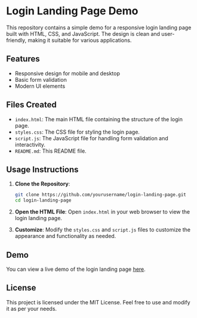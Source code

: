 # Login Landing Page Demo

This repository contains a simple demo for a responsive login landing page built with HTML, CSS, and JavaScript. The design is clean and user-friendly, making it suitable for various applications.

## Features

- Responsive design for mobile and desktop
- Basic form validation
- Modern UI elements

## Files Created

- `index.html`: The main HTML file containing the structure of the login page.
- `styles.css`: The CSS file for styling the login page.
- `script.js`: The JavaScript file for handling form validation and interactivity.
- `README.md`: This README file.

## Usage Instructions

1. **Clone the Repository**:
   ```bash
   git clone https://github.com/yourusername/login-landing-page.git
   cd login-landing-page
   ```

2. **Open the HTML File**:
   Open `index.html` in your web browser to view the login landing page.

3. **Customize**:
   Modify the `styles.css` and `script.js` files to customize the appearance and functionality as needed.

## Demo

You can view a live demo of the login landing page [here](https://yourdemo-link.com).

## License

This project is licensed under the MIT License. Feel free to use and modify it as per your needs.